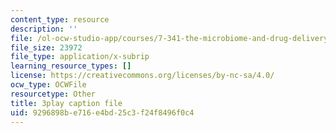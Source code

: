 ```yaml
---
content_type: resource
description: ''
file: /ol-ocw-studio-app/courses/7-341-the-microbiome-and-drug-delivery-cross-species-communication-in-health-and-disease-spring-2018/9296898be716e4bd25c3f24f8496f0c4_blD8f7MOhFQ.srt
file_size: 23972
file_type: application/x-subrip
learning_resource_types: []
license: https://creativecommons.org/licenses/by-nc-sa/4.0/
ocw_type: OCWFile
resourcetype: Other
title: 3play caption file
uid: 9296898b-e716-e4bd-25c3-f24f8496f0c4
---
```

